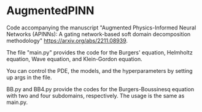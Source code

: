 # AugmentedPINN
Code accompanying the manuscript "Augmented Physics-Informed Neural Networks (APINNs): A gating network-based soft domain decomposition methodology" https://arxiv.org/abs/2211.08939.

The file "main.py" provides the code for the Burgers' equation, Helmholtz equation, Wave equation, and Klein-Gordon equation.

You can control the PDE, the models, and the hyperparameters by setting up args in the file.

BB.py and BB4.py provide the codes for the Burgers-Boussinesq equation with two and four subdomains, respectively. The usage is the same as main.py.
